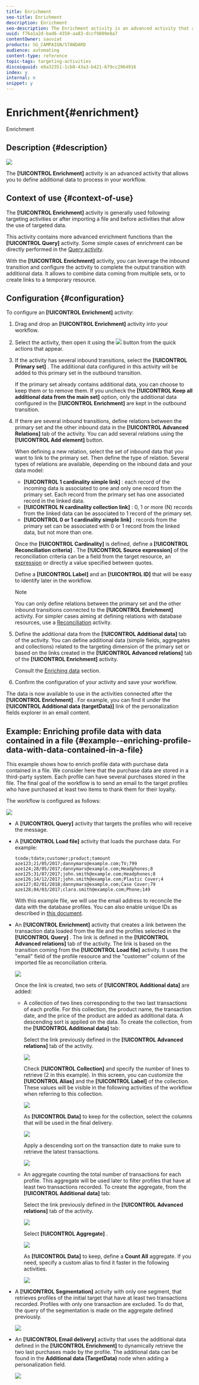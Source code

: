 ```yaml
---
title: Enrichment
seo-title: Enrichment
description: Enrichment
seo-description: The Enrichment activity is an advanced activity that allows you to define additional data to process in your workflow.
uuid: f76a1a2d-bad6-4350-aa83-dccf9809e8a7
contentOwner: sauviat
products: SG_CAMPAIGN/STANDARD
audience: automating
content-type: reference
topic-tags: targeting-activities
discoiquuid: e8a32351-1cb0-43a3-b421-679cc2964916
index: y
internal: n
snippet: y
---
```


# Enrichment{#enrichment}

Enrichment

## Description {#description}

![](assets/enrichment.png)

The **[!UICONTROL Enrichment]** activity is an advanced activity that allows you to define additional data to process in your workflow.

## Context of use {#context-of-use}

The **[!UICONTROL Enrichment]** activity is generally used following targeting activities or after importing a file and before activities that allow the use of targeted data.

This activity contains more advanced enrichment functions than the **[!UICONTROL Query]** activity. Some simple cases of enrichment can be directly performed in the [Query activity](../../automating/using/query.md#enriching-data).

With the **[!UICONTROL Enrichment]** activity, you can leverage the inbound transition and configure the activity to complete the output transition with additional data. It allows to combine data coming from multiple sets, or to create links to a temporary resource.

## Configuration {#configuration}

To configure an **[!UICONTROL Enrichment]** activity:

1. Drag and drop an **[!UICONTROL Enrichment]** activity into your workflow.
1. Select the activity, then open it using the ![](assets/edit_darkgrey-24px.png) button from the quick actions that appear.
1. If the activity has several inbound transitions, select the **[!UICONTROL Primary set]** . The additional data configured in this activity will be added to this primary set in the outbound transition.

   If the primary set already contains additional data, you can choose to keep them or to remove them. If you uncheck the **[!UICONTROL Keep all additional data from the main set]** option, only the additional data configured in the **[!UICONTROL Enrichment]** are kept in the outbound transition.

1. If there are several inbound transitions, define relations between the primary set and the other inbound data in the **[!UICONTROL Advanced Relations]** tab of the activity. You can add several relations using the **[!UICONTROL Add element]** button.

   When defining a new relation, select the set of inbound data that you want to link to the primary set. Then define the type of relation. Several types of relations are available, depending on the inbound data and your data model:

    * **[!UICONTROL 1 cardinality simple link]** : each record of the incoming data is associated to one and only one record from the primary set. Each record from the primary set has one associated record in the linked data.
    * **[!UICONTROL N cardinality collection link]** : 0, 1 or more (N) records from the linked data can be associated to 1 record of the primary set.
    * **[!UICONTROL 0 or 1 cardinality simple link]** : records from the primary set can be associated with 0 or 1 record from the linked data, but not more than one.

   Once the **[!UICONTROL Cardinality]** is defined, define a **[!UICONTROL Reconciliation criteria]** . The **[!UICONTROL Source expression]** of the reconciliation criteria can be a field from the target resource, an [expression](../../automating/using/advanced-expression-editing.md) or directly a value specified between quotes.

   Define a **[!UICONTROL Label]** and an **[!UICONTROL ID]** that will be easy to identify later in the workflow.

   >[!NOTE]
   >
   >You can only define relations between the primary set and the other inbound transitions connected to the **[!UICONTROL Enrichment]** activity. For simpler cases aiming at defining relations with database resources, use a [Reconciliation](../../automating/using/reconciliation.md) activity.

1. Define the additional data from the **[!UICONTROL Additional data]** tab of the activity. You can define additional data (simple fields, aggregates and collections) related to the targeting dimension of the primary set or based on the links created in the **[!UICONTROL Advanced relations]** tab of the **[!UICONTROL Enrichment]** activity.

   Consult the [Enriching data](../../automating/using/query.md#enriching-data) section.

1. Confirm the configuration of your activity and save your workflow.

The data is now available to use in the activities connected after the **[!UICONTROL Enrichment]** . For example, you can find it under the **[!UICONTROL Additional data (targetData)]** link of the personalization fields explorer in an email content.

## Example: Enriching profile data with data contained in a file {#example--enriching-profile-data-with-data-contained-in-a-file}

This example shows how to enrich profile data with purchase data contained in a file. We consider here that the purchase data are stored in a third-party system. Each profile can have several purchases stored in the file. The final goal of the workflow is to send an email to the target profiles who have purchased at least two items to thank them for their loyalty.

The workflow is configured as follows:

![](assets/enrichment_example_workflow.png)

* A **[!UICONTROL Query]** activity that targets the profiles who will receive the message.
* A **[!UICONTROL Load file]** activity that loads the purchase data. For example:

  ```
  tcode;tdate;customer;product;tamount
  aze123;21/05/2017;dannymars@example.com;TV;799
  aze124;28/05/2017;dannymars@example.com;Headphones;8
  aze125;31/07/2017;john.smith@example.com;Headphones;8
  aze126;14/12/2017;john.smith@example.com;Plastic Cover;4
  aze127;02/01/2018;dannymars@example.com;Case Cover;79
  aze128;04/03/2017;clara.smith@example.com;Phone;149
  ```

  With this example file, we will use the email address to reconcile the data with the database profiles. You can also enable unique IDs as described in [this document](../../developing/using/configuring-the-resource-s-data-structure.md#generating-a-unique-id-for-profiles-and-custom-resources).

* An **[!UICONTROL Enrichment]** activity that creates a link between the transaction data loaded from the file and the profiles selected in the **[!UICONTROL Query]** . The link is defined in the **[!UICONTROL Advanced relations]** tab of the activity. The link is based on the transition coming from the **[!UICONTROL Load file]** activity. It uses the "email" field of the profile resource and the "customer" column of the imported file as reconciliation criteria. 

  ![](assets/enrichment_example_workflow2.png)

  Once the link is created, two sets of **[!UICONTROL Additional data]** are added:

    * A collection of two lines corresponding to the two last transactions of each profile. For this collection, the product name, the transaction date, and the price of the product are added as additional data. A descending sort is applied on the data. To create the collection, from the **[!UICONTROL Additional data]** tab:

      Select the link previously defined in the **[!UICONTROL Advanced relations]** tab of the activity.
    
      ![](assets/enrichment_example_workflow3.png)

      Check **[!UICONTROL Collection]** and specify the number of lines to retrieve (2 in this example). In this screen, you can customize the **[!UICONTROL Alias]** and the **[!UICONTROL Label]** of the collection. These values will be visible in the following activities of the workflow when referring to this collection.
    
      ![](assets/enrichment_example_workflow4.png)

      As **[!UICONTROL Data]** to keep for the collection, select the columns that will be used in the final delivery.
    
      ![](assets/enrichment_example_workflow6.png)

      Apply a descending sort on the transaction date to make sure to retrieve the latest transactions.
    
      ![](assets/enrichment_example_workflow7.png)

    * An aggregate counting the total number of transactions for each profile. This aggregate will be used later to filter profiles that have at least two transactions recorded. To create the aggregate, from the **[!UICONTROL Additional data]** tab:

      Select the link previously defined in the **[!UICONTROL Advanced relations]** tab of the activity.
    
      ![](assets/enrichment_example_workflow3.png)

      Select **[!UICONTROL Aggregate]** .
    
      ![](assets/enrichment_example_workflow8.png)

      As **[!UICONTROL Data]** to keep, define a **Count All** aggregate. If you need, specify a custom alias to find it faster in the following activities.
    
      ![](assets/enrichment_example_workflow9.png)

* A **[!UICONTROL Segmentation]** activity with only one segment, that retrieves profiles of the initial target that have at least two transactions recorded. Profiles with only one transaction are excluded. To do that, the query of the segmentation is made on the aggregate defined previously.

  ![](assets/enrichment_example_workflow5.png)

* An **[!UICONTROL Email delivery]** activity that uses the additional data defined in the **[!UICONTROL Enrichment]** to dynamically retrieve the two last purchases made by the profile. The additional data can be found in the **Additional data (TargetData)** node when adding a personalization field.

  ![](assets/enrichment_example_workflow10.png)

